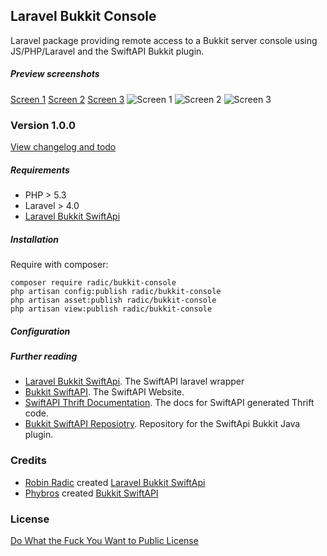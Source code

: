 ## Laravel Bukkit Console
Laravel package providing remote access to a Bukkit server console using JS/PHP/Laravel and the SwiftAPI Bukkit plugin.



##### Preview screenshots
[Screen 1](https://github.com/RobinRadic/laravel-bukkit-console/blob/master/ss1.jpg)
[Screen 2](https://github.com/RobinRadic/laravel-bukkit-console/blob/master/ss2.jpg)
[Screen 3](https://github.com/RobinRadic/laravel-bukkit-console/blob/master/ss3.jpg)
![Screen 1](https://github.com/RobinRadic/laravel-bukkit-console/blob/master/ss1.jpg)
![Screen 2](https://github.com/RobinRadic/laravel-bukkit-console/blob/master/ss2.jpg)
![Screen 3](https://github.com/RobinRadic/laravel-bukkit-console/blob/master/ss3.jpg)


### Version 1.0.0
[View changelog and todo](https://github.com/RobinRadic/laravel-bukkit-console/blob/master/changelog.md)

##### Requirements
- PHP > 5.3 
- Laravel > 4.0
- [Laravel Bukkit SwiftApi](https://github.com/RobinRadic/laravel-bukkit-swiftapi)


##### Installation
Require with composer:
```Batchfile
composer require radic/bukkit-console
php artisan config:publish radic/bukkit-console
php artisan asset:publish radic/bukkit-console
php artisan view:publish radic/bukkit-console
```

##### Configuration

##### Further reading
- [Laravel Bukkit SwiftApi](https://github.com/RobinRadic/laravel-bukkit-swiftapi). The SwiftAPI laravel wrapper
- [Bukkit SwiftAPI](http://dev.bukkit.org/bukkit-plugins/swiftapi). The SwiftAPI Website.
- [SwiftAPI Thrift Documentation](http://willwarren.com/docs/swiftapi/latest/). The docs for SwiftAPI generated Thrift code.
- [Bukkit SwiftAPI Reposiotry](https://bitbucket.org/phybros/swiftapi). Repository for the SwiftApi Bukkit Java plugin.

### Credits
- [Robin Radic](https://github.com/RobinRadic) created [Laravel Bukkit SwiftApi](https://github.com/RobinRadic/laravel-bukkit-console)
- [Phybros](http://dev.bukkit.org/profiles/phybros) created [Bukkit SwiftAPI](http://dev.bukkit.org/bukkit-plugins/swiftapi)

### License
[Do What the Fuck You Want to Public License](http://www.wtfpl.net/)